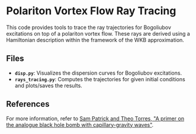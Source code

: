 
# Polariton Vortex Flow Ray Tracing

This code provides tools to trace the ray trajectories for Bogoliubov excitations on top of a polariton vortex flow. These rays are derived using a Hamiltonian description within the framework of the WKB approximation.

## Files
- **`disp.py`**: Visualizes the dispersion curves for Bogoliubov excitations.
- **`rays_tracing.py`**: Computes the trajectories for given initial conditions and plots/saves the results.

## References
For more information, refer to [Sam Patrick and Theo Torres, "A primer on the analogue black hole bomb with capillary-gravity waves"](https://arxiv.org/abs/2406.05910).
